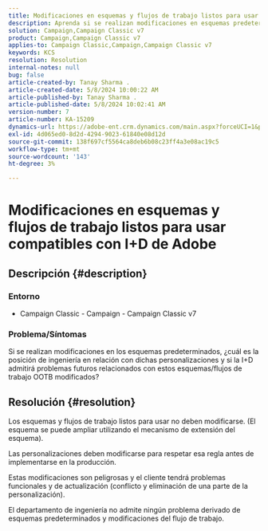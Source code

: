 ```yaml
---
title: Modificaciones en esquemas y flujos de trabajo listos para usar compatibles con I+D de Adobe
description: Aprenda si se realizan modificaciones en esquemas predeterminados y si la I+D de Adobe admite flujos de trabajo.
solution: Campaign,Campaign Classic v7
product: Campaign,Campaign Classic v7
applies-to: Campaign Classic,Campaign,Campaign Classic v7
keywords: KCS
resolution: Resolution
internal-notes: null
bug: false
article-created-by: Tanay Sharma .
article-created-date: 5/8/2024 10:00:22 AM
article-published-by: Tanay Sharma .
article-published-date: 5/8/2024 10:02:41 AM
version-number: 7
article-number: KA-15209
dynamics-url: https://adobe-ent.crm.dynamics.com/main.aspx?forceUCI=1&pagetype=entityrecord&etn=knowledgearticle&id=7efa2ec2-210d-ef11-9f8a-6045bd026dc7
exl-id: 4d065ed0-8d2d-4294-9023-61840e08d12d
source-git-commit: 138f697cf5564ca8deb6b08c23ff4a3e08ac19c5
workflow-type: tm+mt
source-wordcount: '143'
ht-degree: 3%

---
```


# Modificaciones en esquemas y flujos de trabajo listos para usar compatibles con I+D de Adobe

## Descripción {#description}

<b>

### Entorno

</b>

- Campaign Classic - Campaign - Campaign Classic v7


### <b>Problema/Síntomas</b>

Si se realizan modificaciones en los esquemas predeterminados, ¿cuál es la posición de ingeniería en relación con dichas personalizaciones y si la I+D admitirá problemas futuros relacionados con estos esquemas/flujos de trabajo OOTB modificados?


## Resolución {#resolution}


Los esquemas y flujos de trabajo listos para usar no deben modificarse. (El esquema se puede ampliar utilizando el mecanismo de extensión del esquema).

Las personalizaciones deben modificarse para respetar esa regla antes de implementarse en la producción.

Estas modificaciones son peligrosas y el cliente tendrá problemas funcionales y de actualización (conflicto y eliminación de una parte de la personalización).

El departamento de ingeniería no admite ningún problema derivado de esquemas predeterminados y modificaciones del flujo de trabajo.

